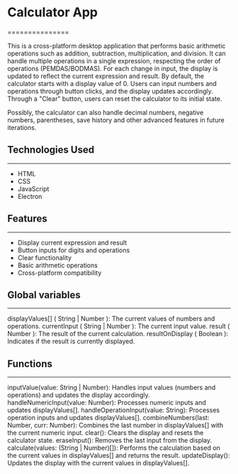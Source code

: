 # Calculator App
===============

This is a cross-platform desktop application that performs basic arithmetic operations such as addition, subtraction, multiplication, and division. It can handle multiple operations in a single expression, respecting the order of operations (PEMDAS/BODMAS). For each change in input, the display is updated to reflect the current expression and result. By default, the calculator starts with a display value of 0. Users can input numbers and operations through button clicks, and the display updates accordingly. Through a "Clear" button, users can reset the calculator to its initial state.

Possibly, the calculator can also handle decimal numbers, negative numbers, parentheses, save history and other advanced features in future iterations.


## Technologies Used
-----------------

- HTML
- CSS
- JavaScript
- Electron


## Features
--------

- Display current expression and result
- Button inputs for digits and operations
- Clear functionality
- Basic arithmetic operations
- Cross-platform compatibility


## Global variables
-----------------

displayValues[] ( String | Number ): The current values of numbers and operations.
currentInput ( String | Number ): The current input value.
result ( Number ): The result of the current calculation.
resultOnDisplay ( Boolean ): Indicates if the result is currently displayed.


## Functions
---------   

inputValue(value: String | Number): Handles input values (numbers and operations) and updates the display accordingly.
handleNumericInput(value: Number): Processes numeric inputs and updates displayValues[].
handleOperationInput(value: String): Processes operation inputs and updates displayValues[].
combineNumbers(last: Number, curr: Number): Combines the last number in displayValues[] with the current numeric input.
clear(): Clears the display and resets the calculator state.
eraseInput(): Removes the last input from the display.
calculate(values: (String | Number)[]): Performs the calculation based on the current values in displayValues[] and returns the result.
updateDisplay(): Updates the display with the current values in displayValues[].

